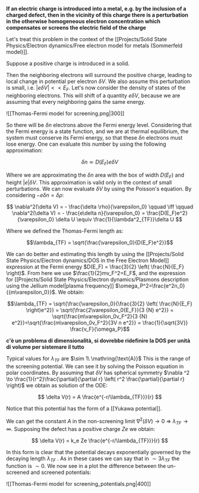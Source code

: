 **If an electric charge is introduced into a metal, e.g. by the inclusion of a charged defect, then in the vicinity of this charge there is a perturbation in the otherwise homogeneous electron concentration which compensates or screens the electric field of the charge**

Let's treat this problem in the context of the [[Projects/Solid State Physics/Electron dynamics/Free electron model for metals (Sommerfeld model)]].

Suppose a positive charge is introduced in a solid. 

Then the neighboring electrons will surround the positive charge, leading to local change in potential per electron $\delta V$. We also assume this perturbation is small, i.e. $|e\delta V|<<E_F$.
Let's now consider the density of states of the neighboring electrons. This will shift of a quantity $e\delta  V$, because we are assuming that every neighboring gains the same energy.

![[Thomas-Fermi model for screening.png|300]]

So there will be $\delta n$ electrons above the Fermi energy level. Considering that the Fermi energy is a state function, and we are at thermal equilibrium, the system must conserve its Fermi energy, so that these $\delta n$ electrons must lose energy.
One can evaluate this number by using the following approximation:

$$ \delta n \simeq D(E_F)e\delta V  $$

Where we are approximating the $\delta n$ area with the box of width $D(E_F)$ and height $|e|\delta V$. This approximation is valid only in the context of small perturbations.
We can now evaluate $\delta V$ by using the Poisson's equation. By considering $-e\delta n = \delta \rho$:

$$ \nabla^2(\delta V) = - \frac{\delta \rho}{\varepsilon_0} \qquad \iff \qquad \nabla^2(\delta V) = - \frac{e\delta n}{\varepsilon_0} =  \frac{D(E_F)e^2}{\varepsilon_0} \delta U \equiv \frac{1}{\lambda^2_{TF}}\delta U $$

Where we defined the Thomas-Fermi length as:

$$\lambda_{TF} = \sqrt{\frac{\varepsilon_0}{D(E_F)e^2}}$$

We can do better and estimating this length by using the [[Projects/Solid State Physics/Electron dynamics/DOS in the Free Electron Model]] expression at the Fermi energy $D(E_F) = \frac{3}{2} \left( \frac{N}{E_F} \right)$. From here we use $\frac{1}{2}mv_F^2=E_F$, and the expression for [[Projects/Solid State Physics/Electron dynamics/Plasmons description using the Jellium model|plasma frequency]] $\omega_P^2=\frac{e^2n_0}{{m\varepsilon_0}}$.
We obtain:

$$\lambda_{TF} = \sqrt{\frac{\varepsilon_0}{\frac{3}{2} \left( \frac{N}{E_F} \right)e^2}} = \sqrt{\frac{2\varepsilon_0{E_F}}{3 {N} e^2}} = \sqrt{\frac{m\varepsilon_0v_F^2}{3 {N} e^2}}=\sqrt{\frac{m\varepsilon_0v_F^2}{3V n e^2}} = \frac{1}{\sqrt{3V}} \frac{v_F}{\omega_P}$$

**c'è un problema di dimensionalità, si dovrebbe ridefinire la DOS per unità di volume per sistemare il tutto**

Typical values for $\lambda_{TF}$ are $\sim 1\  \mathring{\text{A}}$
This is the range of the screening potential. We can see it by solving the Poisson equation in polar coordinates.
By assuming that $\delta V$ has spherical symmetry $\nabla ^2 \to \frac{1}{r^2}\frac{\partial}{\partial r} \left(   r^2 \frac{\partial}{\partial r} \right)$ we obtain as solution of the ODE:

$$ \delta V(r) = A \frac{e^{-r/\lambda_{TF}}}{r} $$

Notice that this potential has the form of a [[Yukawa potential]].

We can get the constant $A$ in the non-screening limit $\nabla^2(\delta V)\to 0\ \Rightarrow\  \lambda_{TF} \to \infty$. 
Supposing the defect has a positive charge $Ze$ we obtain: 

$$ \delta V(r) = k_e Ze \frac{e^{-r/\lambda_{TF}}}{r} $$

In this form is clear that the potential decays exponentially governed by the decaying length $\lambda_{TF}$ .
As in these cases we can say that in $\sim 3 \lambda_{TF}$ the function is $\sim 0$.
We now see in a plot the difference between the un-screened and screened potentials:

![[Thomas-Fermi model for screening_potentials.png|400]]
